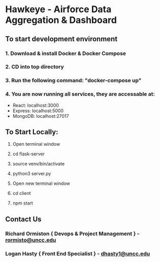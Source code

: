 # Hawkeye - Airforce Data Aggregation & Dashboard
## To start development environment
### 1. Download & install Docker & Docker Compose
### 2. CD into top directory
### 3. Run the following command: "docker-compose up"
### 4. You are now running all services, they are accessable at:
- React: localhost:3000
- Express: localhost:5000
- MongoDB: localhost:27017

## To Start Locally:
1. Open terminal window
2. cd flask-server
3. source venv/bin/activate
4. python3 server.py

1. Open new terminal window
2. cd client
3. npm start


## Contact Us
### Richard Ormiston { Devops & Project Management } - rormisto@uncc.edu
### Logan Hasty { Front End Specialist } - dhasty1@uncc.edu
